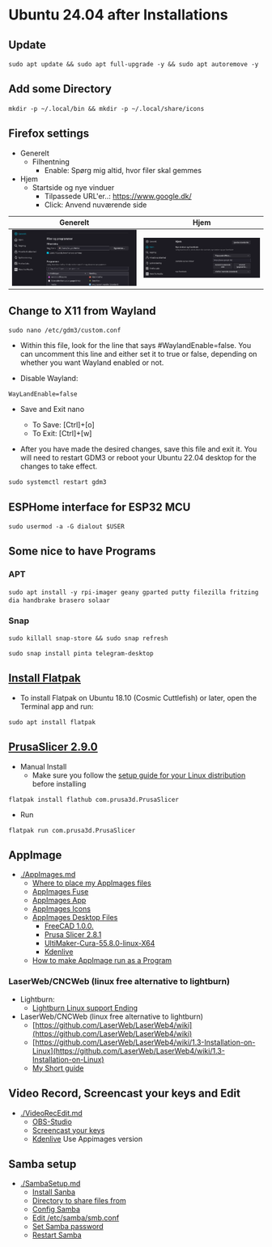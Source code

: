 # Ubuntu 24.04 after Installations

## Update

```code
sudo apt update && sudo apt full-upgrade -y && sudo apt autoremove -y
```

## Add some Directory

```code
mkdir -p ~/.local/bin && mkdir -p ~/.local/share/icons
```

## Firefox settings

* Generelt
  * Filhentning
    * Enable: Spørg mig altid, hvor filer skal gemmes
* Hjem
  * Startside og nye vinduer
    * Tilpassede URL'er..: https://www.google.dk/
    * Click: Anvend nuværende side

|Generelt|Hjem|
|:---:|:---:|
|![Generelt](./Images/Generelt-Filer_og_programmer.png)|![Hjem](./Images/Hejm-Hjem_Nye_vinduer_og_faneblade.png)|

## Change to X11 from Wayland

```code
sudo nano /etc/gdm3/custom.conf
```

* Within this file, look for the line that says #WaylandEnable=false. You can uncomment this line and either set it to true or false, depending on whether you want Wayland enabled or not.  

* Disable Wayland:

```text
WayLandEnable=false
```

* Save and Exit nano
  * To Save: [Ctrl]+[o]
  * To Exit: [Ctrl]+[w]

* After you have made the desired changes, save this file and exit it. You will need to restart GDM3 or reboot your Ubuntu 22.04 desktop for the changes to take effect.

```code
sudo systemctl restart gdm3
```

## ESPHome interface for ESP32 MCU

```code
sudo usermod -a -G dialout $USER
```

## Some nice to have Programs

### APT

```code
sudo apt install -y rpi-imager geany gparted putty filezilla fritzing dia handbrake brasero solaar 
```

### Snap

```code
sudo killall snap-store && sudo snap refresh
```

```code
sudo snap install pinta telegram-desktop
```

## [Install Flatpak](https://flathub.org/setup/Ubuntu)

* To install Flatpak on Ubuntu 18.10 (Cosmic Cuttlefish) or later, open the Terminal app and run:

```code
sudo apt install flatpak
```

## [PrusaSlicer 2.9.0](https://flathub.org/apps/com.prusa3d.PrusaSlicer)

* Manual Install
  * Make sure you follow the [setup guide for your Linux distribution](https://flathub.org/setup) before installing
  
```code
flatpak install flathub com.prusa3d.PrusaSlicer
```

* Run

```code
flatpak run com.prusa3d.PrusaSlicer
```

## AppImage

* [./AppImages.md](./AppImages.md)
  * [Where to place my AppImages files](./AppImages.md#where-to-place-my-appimages-files)
  * [AppImages Fuse](./AppImages.md#appimages-fuse)
  * [AppImages App](./AppImages.md#appimages-app)
  * [AppImages Icons](./AppImages.md#appimages-icons)
  * [AppImages Desktop Files](./AppImages.md#appimages-desktop-files)
    * [FreeCAD 1.0.0.](./AppImages.md#freecad_100-conda-linux-x86_64-py311appimage)
    * [Prusa Slicer 2.8.1](./AppImages.md#prusaslicer-281)
    * [UltiMaker-Cura-55.8.0-linux-X64](./AppImages.md#ultimaker-cura-5580-linux-x64)
    * [Kdenlive](./AppImages.md#kdenlive-ver-24080)
  * [How to make AppImage run as a Program](./AppImages.md#how-to-make-appimage-run-as-a-program)

### LaserWeb/CNCWeb (linux free alternative to lightburn)

* Lightburn:
  * [Lightburn Linux support Ending](https://forum.lightburnsoftware.com/t/linux-support-ending/144618)
* LaserWeb/CNCWeb (linux free alternative to lightburn)
  * [https://github.com/LaserWeb/LaserWeb4/wiki](https://github.com/LaserWeb/LaserWeb4/wiki)
  * [https://github.com/LaserWeb/LaserWeb4/wiki/1.3-Installation-on-Linux](https://github.com/LaserWeb/LaserWeb4/wiki/1.3-Installation-on-Linux)
  * [My Short guide](./LaserWeb-CNCWeb.md)

## Video Record, Screencast your keys and Edit

* [./VideoRecEdit.md](./VideoRecEdit.md)
  * [OBS-Studio](./VideoRecEdit.md#obs-studio)
  * [Screencast your keys](./VideoRecEdit.md#screencast-your-keys)
  * [Kdenlive](./VideoRecEdit.md#kdenlive) Use Appimages version

## Samba setup

* [./SambaSetup.md](./SambaSetup.md)
  * [Install Sanba](./SambaSetup.md#install-sanba)
  * [Directory to share files from](./SambaSetup.md#directory-to-share-files-from)
  * [Config Samba](./SambaSetup.md#config-samba)
  * [Edit /etc/samba/smb.conf](./SambaSetup.md#edit-etcsambasmbconf)
  * [Set Samba password](./SambaSetup.md#set-samba-password)
  * [Restart Samba](./SambaSetup.md#restart-samba)

